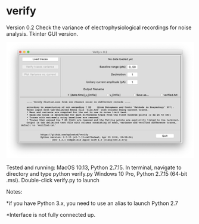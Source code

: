 # verify

Version 0.2
Check the variance of electrophysiological recordings for noise analysis. Tkinter GUI version.

![ScreenShot](/screenshots/verify.png) 

Tested and running: 
MacOS 10.13, Python 2.7.15. In terminal, navigate to directory and type python verify.py
Windows 10 Pro, Python 2.7.15 (64-bit .msi). Double-click verify.py to launch

Notes: 

*if you have Python 3.x, you need to use an alias to launch Python 2.7

*Interface is not fully connected up. 
